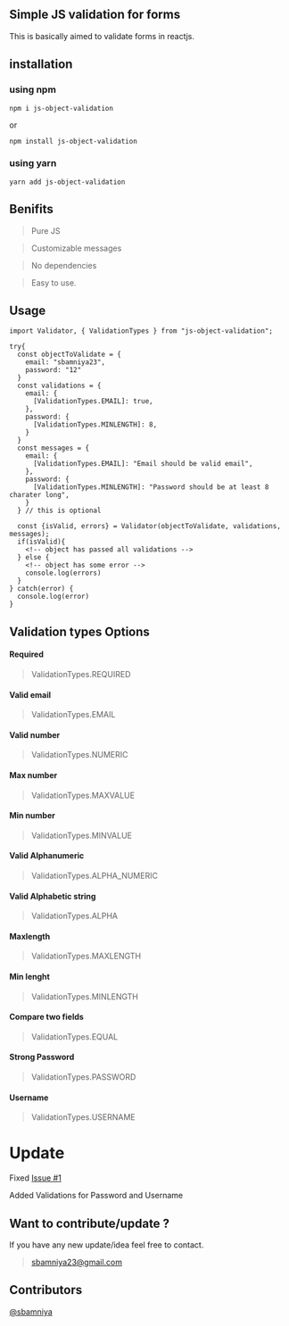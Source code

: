 ## Simple JS validation for forms

This is basically aimed to validate forms in reactjs.

## installation

### using npm

`npm i js-object-validation`

or

`npm install js-object-validation`

### using yarn

`yarn add js-object-validation`

## Benifits

> Pure JS

> Customizable messages

> No dependencies

> Easy to use.

## Usage

```
import Validator, { ValidationTypes } from "js-object-validation";

try{
  const objectToValidate = {
    email: "sbamniya23",
    password: "12"
  }
  const validations = {
    email: {
      [ValidationTypes.EMAIL]: true,
    },
    password: {
      [ValidationTypes.MINLENGTH]: 8,
    }
  }
  const messages = {
    email: {
      [ValidationTypes.EMAIL]: "Email should be valid email",
    },
    password: {
      [ValidationTypes.MINLENGTH]: "Password should be at least 8 charater long",
    }
  } // this is optional

  const {isValid, errors} = Validator(objectToValidate, validations, messages);
  if(isValid){
    <!-- object has passed all validations -->
  } else {
    <!-- object has some error -->
    console.log(errors)
  }
} catch(error) {
  console.log(error)
}

```

## Validation types Options

#### Required

> ValidationTypes.REQUIRED

#### Valid email

> ValidationTypes.EMAIL

#### Valid number

> ValidationTypes.NUMERIC

#### Max number

> ValidationTypes.MAXVALUE

#### Min number

> ValidationTypes.MINVALUE

#### Valid Alphanumeric

> ValidationTypes.ALPHA_NUMERIC

#### Valid Alphabetic string

> ValidationTypes.ALPHA

#### Maxlength

> ValidationTypes.MAXLENGTH

#### Min lenght

> ValidationTypes.MINLENGTH

#### Compare two fields

> ValidationTypes.EQUAL

#### Strong Password

> ValidationTypes.PASSWORD

#### Username

> ValidationTypes.USERNAME

# Update

Fixed <a href="https://github.com/sbamniya/react-validations/issues/1">Issue #1</a>

Added Validations for Password and Username

## Want to contribute/update ?

If you have any new update/idea feel free to contact.

> sbamniya23@gmail.com

## Contributors

<a href="https://github.com/sbamniya">@sbamniya</a>
